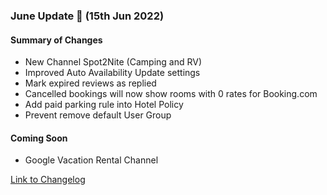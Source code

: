 ### June Update 🚀 (15th Jun 2022)

#### Summary of Changes
- New Channel Spot2Nite (Camping and RV)
- Improved Auto Availability Update settings
- Mark expired reviews as replied
- Cancelled bookings will now show rooms with 0 rates for Booking.com
- Add paid parking rule into Hotel Policy
- Prevent remove default User Group

#### Coming Soon
- Google Vacation Rental Channel

[Link to Changelog](https://docs.channex.io/changelog)
